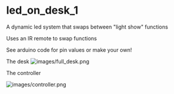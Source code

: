 # led_on_desk_1
A dynamic led system that swaps between "light show" functions

Uses an IR remote to swap functions

See arduino code for pin values or make your own!

The desk
<img src="images/full_desk.png"
     alt="images/full_desk.png"
     style=" width: 200px height 300px" />

The controller

<img src="images/controller.png"
     alt="images/controller.png"
     style=" width: 200px height 300px" />
